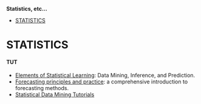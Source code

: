 **Statistics, etc...**

* [STATISTICS](#statistics)

# STATISTICS

#### TUT
* [Elements of Statistical Learning](http://statweb.stanford.edu/~tibs/ElemStatLearn/): Data Mining, Inference, and Prediction.
* [Forecasting principles and practice](https://www.otexts.org/fpp/): a comprehensive introduction to forecasting methods.
* [Statistical Data Mining Tutorials](http://www.autonlab.org/tutorials/)

